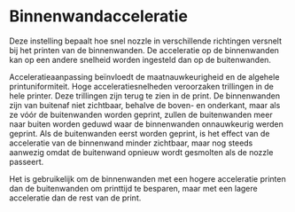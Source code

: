 Binnenwandacceleratie
====
Deze instelling bepaalt hoe snel nozzle in verschillende richtingen versnelt bij het printen van de binnenwanden. De acceleratie op de binnenwanden kan op een andere snelheid worden ingesteld dan op de buitenwanden.

Acceleratieaanpassing beïnvloedt de maatnauwkeurigheid en de algehele printuniformiteit. Hoge acceleratiesnelheden veroorzaken trillingen in de hele printer. Deze trillingen zijn terug te zien in de print. De binnenwanden zijn van buitenaf niet zichtbaar, behalve de boven- en onderkant, maar als ze vóór de buitenwanden worden geprint, zullen de buitenwanden meer naar buiten worden geduwd waar de binnenwanden onnauwkeurig werden geprint. Als de buitenwanden eerst worden geprint, is het effect van de acceleratie van de binnenwand minder zichtbaar, maar nog steeds aanwezig omdat de buitenwand opnieuw wordt gesmolten als de nozzle passeert.

Het is gebruikelijk om de binnenwanden met een hogere acceleratie printen dan de buitenwanden om printtijd te besparen, maar met een lagere acceleratie dan de rest van de print.